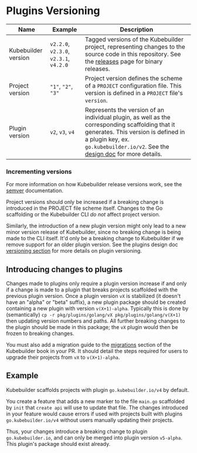 # Plugins Versioning

| Name | Example                                 | Description |
|----------|-----------------------------------------|--------|
| Kubebuilder version | `v2.2.0`, `v2.3.0`, `v2.3.1`,  `v4.2.0` | Tagged versions of the Kubebuilder project, representing changes to the source code in this repository. See the [releases][kb-releases] page for binary releases. |
| Project version | `"1"`, `"2"`, `"3"`                     | Project version defines the scheme of a `PROJECT` configuration file. This version is defined in a `PROJECT` file's `version`. |
| Plugin version | `v2`, `v3`, `v4`                        | Represents the version of an individual plugin, as well as the corresponding scaffolding that it generates. This version is defined in a plugin key, ex. `go.kubebuilder.io/v2`. See the [design doc][cli-plugins-versioning] for more details. |

### Incrementing versions

For more information on how Kubebuilder release versions work, see the [semver][semver] documentation.

Project versions should only be increased if a breaking change is introduced in the PROJECT file scheme itself. Changes to the Go scaffolding or the Kubebuilder CLI *do not* affect project version.

Similarly, the introduction of a new plugin version might only lead to a new minor version release of Kubebuilder, since no breaking change is being made to the CLI itself. It'd only be a breaking change to Kubebuilder if we remove support for an older plugin version. See the plugins design doc [versioning section][cli-plugins-versioning]
for more details on plugin versioning.

## Introducing changes to plugins

Changes made to plugins only require a plugin version increase if and only if a change is made to a plugin
that breaks projects scaffolded with the previous plugin version. Once a plugin version `vX` is stabilized (it doesn't
have an "alpha" or "beta" suffix), a new plugin package should be created containing a new plugin with version
`v(X+1)-alpha`. Typically this is done by (semantically) `cp -r pkg/plugins/golang/vX pkg/plugins/golang/v(X+1)` then updating
version numbers and paths. All further breaking changes to the plugin should be made in this package; the `vX`
plugin would then be frozen to breaking changes.

You must also add a migration guide to the [migrations][migrations]
section of the Kubebuilder book in your PR. It should detail the steps required
for users to upgrade their projects from `vX` to `v(X+1)-alpha`.

<aside class="note">

<h1>Example</h1>

Kubebuilder scaffolds projects with plugin `go.kubebuilder.io/v4` by default.

You create a feature that adds a new marker to the file `main.go` scaffolded by `init` that `create api` will use to update that file.
The changes introduced in your feature would cause errors if used with projects built with
plugins `go.kubebuilder.io/v4` without users manually updating their projects.

Thus, your changes introduce a breaking change to plugin `go.kubebuilder.io`,
and can only be merged into plugin version `v5-alpha`.
This plugin's package should exist already.

</aside>


[semver]: https://semver.org/
[migrations]: ../migrations.md
[kb-releases]:https://github.com/nholuongut/kubebuilder/releases
[design-doc]: ./extending
[cli-plugins-versioning]:./extending#plugin-versioning
